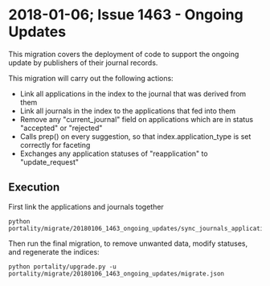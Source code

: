 # 2018-01-06; Issue 1463 - Ongoing Updates

This migration covers the deployment of code to support the ongoing update
by publishers of their journal records.

This migration will carry out the following actions:

* Link all applications in the index to the journal that was derived from them
* Link all journals in the index to the applications that fed into them
* Remove any "current_journal" field on applications which are in status "accepted" or "rejected"
* Calls prep() on every suggestion, so that index.application_type is set correctly for faceting
* Exchanges any application statuses of "reapplication" to "update_request"


## Execution

First link the applications and journals together

    python portality/migrate/20180106_1463_ongoing_updates/sync_journals_applications.py

Then run the final migration, to remove unwanted data, modify statuses, and regenerate the indices:

    python portality/upgrade.py -u portality/migrate/20180106_1463_ongoing_updates/migrate.json